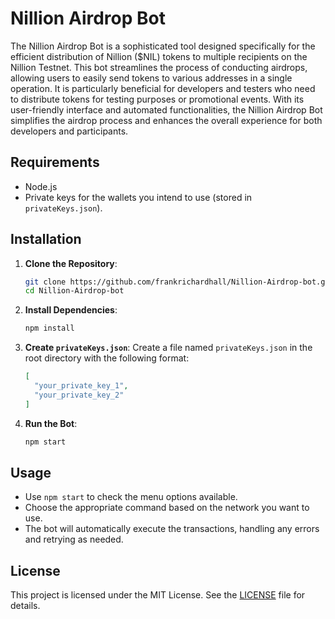 # Nillion Airdrop Bot

The Nillion Airdrop Bot is a sophisticated tool designed specifically for the efficient distribution of Nillion ($NIL) tokens to multiple recipients on the Nillion Testnet. This bot streamlines the process of conducting airdrops, allowing users to easily send tokens to various addresses in a single operation. It is particularly beneficial for developers and testers who need to distribute tokens for testing purposes or promotional events. With its user-friendly interface and automated functionalities, the Nillion Airdrop Bot simplifies the airdrop process and enhances the overall experience for both developers and participants.

## Requirements

- Node.js
- Private keys for the wallets you intend to use (stored in `privateKeys.json`).

## Installation

1. **Clone the Repository**:

   ```bash
   git clone https://github.com/frankrichardhall/Nillion-Airdrop-bot.git
   cd Nillion-Airdrop-bot
   ```

2. **Install Dependencies**:

   ```bash
   npm install
   ```

3. **Create `privateKeys.json`**:
   Create a file named `privateKeys.json` in the root directory with the following format:

   ```json
   [
     "your_private_key_1",
     "your_private_key_2"
   ]
   ```

4. **Run the Bot**:

   ```bash
   npm start
   ```

## Usage

- Use `npm start` to check the menu options available.
- Choose the appropriate command based on the network you want to use.
- The bot will automatically execute the transactions, handling any errors and retrying as needed.

## License

This project is licensed under the MIT License. See the [LICENSE](LICENSE) file for details.
